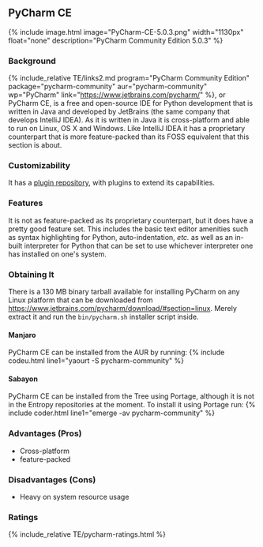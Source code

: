 ## PyCharm CE
{% include image.html image="PyCharm-CE-5.0.3.png" width="1130px" float="none" description="PyCharm Community Edition 5.0.3" %}

### Background
{% include_relative TE/links2.md program="PyCharm Community Edition" package="pycharm-community" aur="pycharm-community" wp="PyCharm" link="https://www.jetbrains.com/pycharm/" %}, or PyCharm CE, is a free and open-source IDE for Python development that is written in Java and developed by JetBrains (the same company that develops IntelliJ IDEA). As it is written in Java it is cross-platform and able to run on Linux, OS X and Windows. Like IntelliJ IDEA it has a proprietary counterpart that is more feature-packed than its FOSS equivalent that this section is about.

### Customizability
It has a [plugin repository](https://plugins.jetbrains.com/?pycharm), with plugins to extend its capabilities.

### Features
It is not as feature-packed as its proprietary counterpart, but it does have a pretty good feature set. This includes the basic text editor amenities such as syntax highlighting for Python, auto-indentation, *etc.* as well as an in-built interpreter for Python that can be set to use whichever interpreter one has installed on one's system.

### Obtaining It
There is a 130 MB binary tarball available for installing PyCharm on any Linux platform that can be downloaded from https://www.jetbrains.com/pycharm/download/#section=linux. Merely extract it and run the `bin/pycharm.sh` installer script inside.

#### Manjaro
PyCharm CE can be installed from the AUR by running:
{% include codeu.html line1="yaourt -S pycharm-community" %}

#### Sabayon
PyCharm CE can be installed from the Tree using Portage, although it is not in the Entropy repositories at the moment. To install it using Portage run:
{% include coder.html line1="emerge -av pycharm-community" %}

### Advantages (Pros)
* Cross-platform
* feature-packed

### Disadvantages (Cons)
* Heavy on system resource usage

### Ratings
{% include_relative TE/pycharm-ratings.html %}
